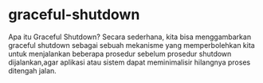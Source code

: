 # graceful-shutdown


Apa itu Graceful Shutdown?
Secara sederhana, kita bisa menggambarkan graceful shutdown sebagai sebuah mekanisme yang memperbolehkan kita untuk menjalankan beberapa prosedur sebelum prosedur shutdown dijalankan,agar aplikasi atau sistem dapat meminimalisir hilangnya proses ditengah jalan.